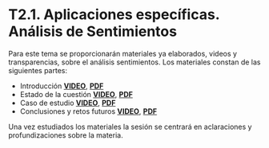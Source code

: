 
T2.1. Aplicaciones específicas. Análisis de Sentimientos
====================================

Para este tema se proporcionarán materiales ya elaborados, videos y transparencias, sobre el análisis sentimientos.
Los materiales constan de las siguientes partes:
- Introducción [**VIDEO**](https://drive.google.com/file/d/1ZHa884nnyJTwjkhDh7o69l1kM5w9J0vE/view?usp=sharing),  [**PDF**](https://drive.google.com/file/d/1CFkyCLRI-6RGWrIZCjRoNJelnbkMAGET/view?usp=sharing)
- Estado de la cuestión [**VIDEO**](https://drive.google.com/file/d/13hSHNSBWPQOJWDCPhZkJgV4TfekkRbqT/view?usp=sharing), [**PDF**](https://drive.google.com/file/d/1eYo31TDzB6gCxOG3ajUabzpAN_l1ETAD/view?usp=sharing)
- Caso de estudio [**VIDEO**](https://drive.google.com/file/d/1_Syz-Pq0P6CqhOjTaGBIv-xC8hU1j4Wd/view?usp=sharing), [**PDF**](https://drive.google.com/file/d/1bR2ukCQaAqBzMHfKShRI6Uwxt-bOe5sU/view?usp=sharing)
- Conclusiones y retos futuros [**VIDEO**](https://drive.google.com/file/d/16AoFiKUkgJ2IRjUbw9d2Zo6clJMiuTzc/view?usp=sharing), [**PDF**](https://drive.google.com/file/d/12Ef8ASFmc_Hq_gCd9IDjsTKOkbLKN0DG/view?usp=sharing)

Una vez estudiados los materiales la sesión se centrará en aclaraciones y profundizaciones sobre la materia.
